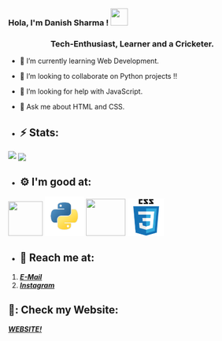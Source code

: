 ### Hola, I'm Danish Sharma !  <img src="https://camo.githubusercontent.com/35d3d11359a49bf12aebb834cc13fd81b95eff4e/68747470733a2f2f6d656469612e67697068792e636f6d2f6d656469612f6876524a434c467a6361737252346961377a2f67697068792e676966" height="35px" width="35px">

 ### <div align=center>  Tech-Enthusiast, Learner and a Cricketer.

- 🌱 I’m currently learning Web Development.
- 👯 I’m looking to collaborate on Python projects !!
- 🤔 I’m looking for help with JavaScript.
- 💬 Ask me about HTML and CSS.


- ## :zap: Stats:
<img src="https://github-readme-stats.vercel.app/api?username=Danish1004&&show_icons=true&title_color=ffffff&icon_color=bb2acf&text_color=daf7dc&bg_color=191919">
<img align="center" src="https://github-readme-stats.vercel.app/api/top-langs/?username=Danish1004&theme=cobalt&layout=compact" /> 

- ## :gear: I'm good at:
 <img src="https://cdn.iconscout.com/icon/free/png-512/c-programming-569564.png" height="70px" width="70px"> <img src="https://raw.githubusercontent.com/github/explore/80688e429a7d4ef2fca1e82350fe8e3517d3494d/topics/python/python.png" height="80px" width="80px"> 
<img src="https://www.w3.org/html/logo/downloads/HTML5_Logo_512.png" height="75px" width="80px"> 
<img src="https://raw.githubusercontent.com/github/explore/6c6508f34230f0ac0d49e847a326429eefbfc030/topics/css/css.png" width="75"  />
- ## :rocket: Reach me at:
1. [__*E-Mail*__](mailto:danishsharma13255@gmail.com)
2. [__*Instagram*__](https://www.instagram.com/Danish_1004/)
## 🌠: Check my Website:
[__*WEBSITE!*__](https://danish1004.github.io/)
